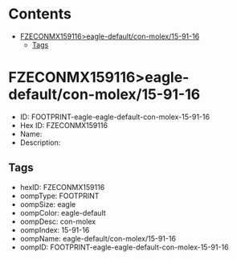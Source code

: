



Contents
========

* [FZECONMX159116>eagle-default/con-molex/15-91-16](#fzeconmx159116eagle-defaultcon-molex15-91-16)
	* [Tags](#tags)

# FZECONMX159116>eagle-default/con-molex/15-91-16

- ID: FOOTPRINT-eagle-eagle-default-con-molex-15-91-16
- Hex ID: FZECONMX159116
- Name: 
- Description: 

## Tags

- hexID: FZECONMX159116
- oompType: FOOTPRINT
- oompSize: eagle
- oompColor: eagle-default
- oompDesc: con-molex
- oompIndex: 15-91-16
- oompName: eagle-default/con-molex/15-91-16
- oompID: FOOTPRINT-eagle-eagle-default-con-molex-15-91-16
